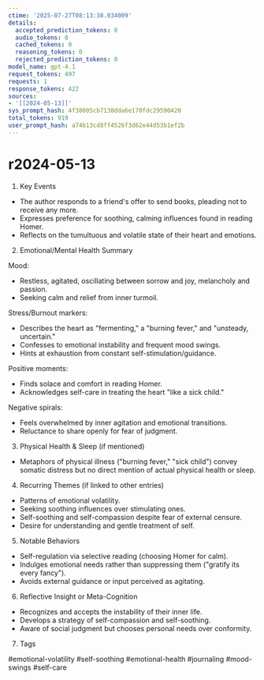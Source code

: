 ```yaml
---
ctime: '2025-07-27T08:13:38.034009'
details:
  accepted_prediction_tokens: 0
  audio_tokens: 0
  cached_tokens: 0
  reasoning_tokens: 0
  rejected_prediction_tokens: 0
model_name: gpt-4.1
request_tokens: 497
requests: 1
response_tokens: 422
sources:
- '[[2024-05-13]]'
sys_prompt_hash: 4f38005cb7130dda6e170fdc29590420
total_tokens: 919
user_prompt_hash: a74b13cd8ff4526f3d62e44d53b1ef2b
---
```

# r2024-05-13

1. Key Events

- The author responds to a friend's offer to send books, pleading not to receive any more.
- Expresses preference for soothing, calming influences found in reading Homer.
- Reflects on the tumultuous and volatile state of their heart and emotions.

2. Emotional/Mental Health Summary

Mood:
- Restless, agitated, oscillating between sorrow and joy, melancholy and passion.
- Seeking calm and relief from inner turmoil.

Stress/Burnout markers:
- Describes the heart as "fermenting," a "burning fever," and "unsteady, uncertain."
- Confesses to emotional instability and frequent mood swings.
- Hints at exhaustion from constant self-stimulation/guidance.

Positive moments:
- Finds solace and comfort in reading Homer.
- Acknowledges self-care in treating the heart "like a sick child."

Negative spirals:
- Feels overwhelmed by inner agitation and emotional transitions.
- Reluctance to share openly for fear of judgment.

3. Physical Health & Sleep (if mentioned)

- Metaphors of physical illness ("burning fever," "sick child") convey somatic distress but no direct mention of actual physical health or sleep.

4. Recurring Themes (if linked to other entries)

- Patterns of emotional volatility.
- Seeking soothing influences over stimulating ones.
- Self-soothing and self-compassion despite fear of external censure.
- Desire for understanding and gentle treatment of self.

5. Notable Behaviors

- Self-regulation via selective reading (choosing Homer for calm).
- Indulges emotional needs rather than suppressing them ("gratify its every fancy").
- Avoids external guidance or input perceived as agitating.

6. Reflective Insight or Meta-Cognition

- Recognizes and accepts the instability of their inner life.
- Develops a strategy of self-compassion and self-soothing.
- Aware of social judgment but chooses personal needs over conformity.

7. Tags

#emotional-volatility #self-soothing #emotional-health #journaling #mood-swings #self-care